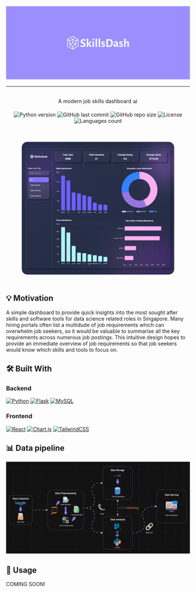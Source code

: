 <h1 style="background-color: #9c8ffd; height:200px">
    <img
      src="./assets/Banner.png"
      alt="SkillsDash"
      style="width:100%; height:100%; object-fit: cover; transform: scale(0.45);"
    />
</h1>
<hr style="border: 1px solid #;">

<p align="center" style="margin-top: 30px">
   A modern job skills dashboard 📊
</p>

<div align="center">
  <img src="https://img.shields.io/badge/Python%20version-3.9.6%2B-blue" alt="Python version">
  <img src="https://img.shields.io/github/last-commit/Xertifyed-noob/SkillsDash?color=purple" alt="GitHub last commit">
  <img src="https://img.shields.io/github/repo-size/Xertifyed-noob/SkillsDash?color=orange" alt="GitHub repo size">
  <img src="https://img.shields.io/badge/License-MIT-green" alt="License">
  <img src="https://img.shields.io/github/languages/count/Xertifyed-noob/SkillsDash?color=red" alt="Languages count">
</div>

##
<div style="text-align: center; padding: 20px;">
  <img src="./assets/Awesome-Image.png" alt="SkillsDash Screenshot" style="border-radius: 15px; width: 90%;">
</div>

## 💡 Motivation
A simple dashboard to provide quick insights into the most sought after skills and software tools for data science related roles in Singapore. Many hiring portals often list a multidude of job requirements which can overwhelm job seekers, so it would be valuable to summarise all the key requirements across numerous job postings. This intuitive design hopes to provide an immediate overview of job requirements so that job seekers would know which skills and tools to focus on.


## 🛠️ Built With
### Backend
[![Python][Python]][Python-url] [![Flask][Flask]][Flask-url] [![MySQL][MySQL]][MySQL-url]

### Frontend
[![React][React.js]][React-url] [![Chart.js][Chart.js]][Chart-url] [![TailwindCSS][TailwindCSS]][Tailwind-url]



## 📊 Data pipeline
![Data Pipeline](./assets/DataPipeline.gif)


## 🚀 Usage
COMING SOON!



<!-- MARKDOWN LINKS & IMAGES -->
<!-- https://www.markdownguide.org/basic-syntax/#reference-style-links -->
[Python]: https://img.shields.io/badge/python-3670A0?style=for-the-badge&logo=python&logoColor=ffdd54
[Python-url]: https://www.python.org/
[Flask]: https://img.shields.io/badge/flask-%23000.svg?style=for-the-badge&logo=flask&logoColor=white
[Flask-url]: https://flask.palletsprojects.com/
[MySQL]: https://img.shields.io/badge/mysql-4479A1.svg?style=for-the-badge&logo=mysql&logoColor=white
[MySQL-url]: https://www.mysql.com/
[React.js]: https://img.shields.io/badge/react-%2320232a.svg?style=for-the-badge&logo=react&logoColor=%2361DAFB
[React-url]: https://reactjs.org/
[Chart.js]: https://img.shields.io/badge/chart.js-F5788D.svg?style=for-the-badge&logo=chart.js&logoColor=white
[Chart-url]: https://www.chartjs.org/
[TailwindCSS]: https://img.shields.io/badge/tailwindcss-%2338B2AC.svg?style=for-the-badge&logo=tailwind-css&logoColor=white
[Tailwind-url]: https://tailwindcss.com/